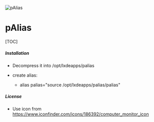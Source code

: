 ﻿
![pAlias](palias.png)

# pAlias 

[TOC]

##### Installation

* Decompress it into /opt/lxdeapps/palias

* create alias:
    * alias palias="source /opt/lxdeapps/palias/palias"

##### License 

* Use icon from https://www.iconfinder.com/icons/186392/computer_monitor_icon

